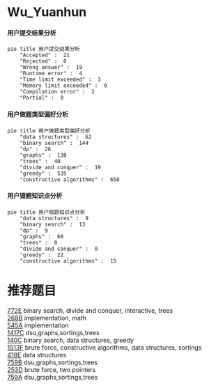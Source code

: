 # Wu_Yuanhun

<!-- tabs:start -->



#### **用户提交结果分析**

```mermaid
pie title 用户提交结果分析
    "Accepted" :  21
    "Rejected" :  0
    "Wrong answer" :  19
    "Runtime error" :  4
    "Time limit exceeded" :  3
    "Memory limit exceeded" :  0
    "Compilation error" :  2
    "Partial" :  0
```

#### **用户做题类型偏好分析**

```mermaid
pie title 用户做题类型偏好分析
    "data structures" :  62
    "binary search" :  144
    "dp" :  26
    "graphs" :  138
    "trees" :  40
    "divide and conquer" :  19
    "greedy" :  535
    "constructive algorithms" :  658
```
#### **用户错题知识点分析**

```mermaid
pie title 用户错题知识点分析
    "data structures" :  9
    "binary search" :  13
    "dp" :  9
    "graphs" :  60
    "trees" :  0
    "divide and conquer" :  0
    "greedy" :  22
    "constructive algorithms" :  15
```



<!-- tabs:end -->
# 推荐题目
[772E](https://codeforces.com/contest/772/problem/E)		binary search,
                        divide and conquer,
                        interactive,
                        trees		  
[268B](https://codeforces.com/contest/268/problem/B)		implementation,
                        math		  
[545A](https://codeforces.com/contest/545/problem/A)		implementation		  
[1417C](https://codeforces.com/contest/1417/problem/C)		dsu,graphs,sortings,trees		  
[140C](https://codeforces.com/contest/140/problem/C)		binary search,
                        data structures,
                        greedy		  
[1513F](https://codeforces.com/contest/1513/problem/F)		brute force,
                        constructive algorithms,
                        data structures,
                        sortings		  
[418E](https://codeforces.com/contest/418/problem/E)		data structures		  
[759B](https://codeforces.com/contest/759/problem/B)		dsu,graphs,sortings,trees		  
[253D](https://codeforces.com/contest/253/problem/D)		brute force,
                        two pointers		  
[759A](https://codeforces.com/contest/759/problem/A)		dsu,graphs,sortings,trees		  
